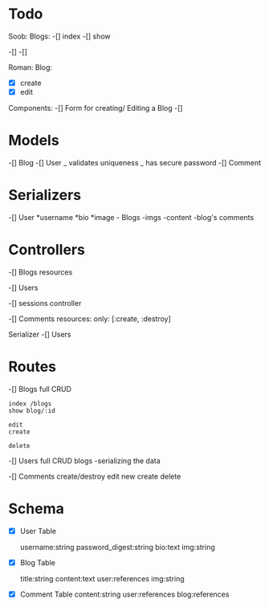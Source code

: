 # Todo
Soob:
Blogs:
-[] index
-[] show

-[] 
-[] 

Roman: 
Blog:
-[x] create
-[x] edit

Components:
-[] Form for creating/ Editing a Blog
-[] 


# Models
-[] Blog
-[] User
_ validates uniqueness
_ has secure password
-[] Comment

# Serializers

-[] User
*username
*bio
\*image - Blogs
-imgs
-content
-blog's comments

# Controllers

-[] Blogs
resources

-[] Users

-[] sessions controller

-[] Comments
resources: only: [:create, :destroy]

Serializer
-[] Users

# Routes

-[] Blogs full CRUD

    index /blogs 
    show blog/:id

    edit 
    create 

    delete

-[] Users full CRUD
    blogs -serializing the data 

-[] Comments create/destroy 
    edit
    new
    create
    delete

# Schema

-[x] User Table

    username:string
    password_digest:string
    bio:text
    img:string

-[x] Blog Table

    title:string
    content:text
    user:references
    img:string

-[x] Comment Table
content:string
user:references
blog:references
